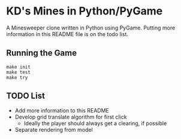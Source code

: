 KD's Mines in Python/PyGame
===========================

A Minesweeper clone written in Python using PyGame.
Putting more information in this README file is on the todo list.

Running the Game
----------------
```
make init
make test
make try
```

TODO List
---------
- Add more information to this README
- Develop grid translate algorithm for first click
  - Ideally the player should always get a clearing, if possible
- Separate rendering from model

